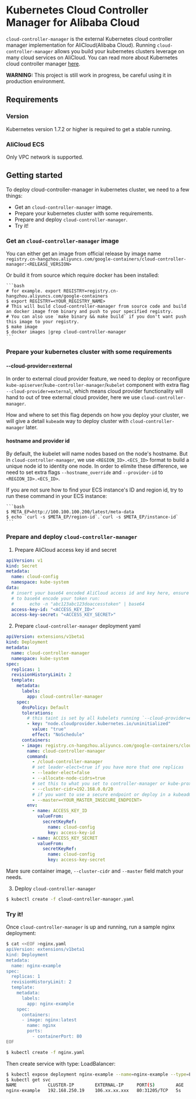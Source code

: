 # Kubernetes Cloud Controller Manager for Alibaba Cloud

`cloud-controller-manager` is the external Kubernetes cloud controller manager implementation for AliCloud(Alibaba Cloud). Running `cloud-controller-manager` allows you build your kubernetes clusters leverage on many cloud services on AliCloud. You can read more about Kubernetes cloud controller manager [here](https://kubernetes.io/docs/tasks/administer-cluster/running-cloud-controller/).

**WARNING:** This project is still work in progress, be careful using it in production environment.

## Requirements

### Version
Kubernetes version 1.7.2 or higher is required to get a stable running.

### AliCloud ECS
Only VPC network is supported.

## Getting started
To deploy cloud-controller-manager in kubernetes cluster, we need to a few things:

- Get an `cloud-controller-manager` image.
- Prepare your kubernetes cluster with some requirements.
- Prepare and deploy `cloud-controller-manager`.
- Try it!

### Get an `cloud-controller-manager` image

You can either get an image from official release by image name `registry.cn-hangzhou.aliyuncs.com/google-containers/cloud-controller-manager:<RELEASE_VERSION>`

Or build it from source which require docker has been installed:

    ```bash
    # for example. export REGISTRY=registry.cn-hangzhou.aliyuncs.com/google-containers
    $ export REGISTRY=<YOUR_REGISTRY_NAME>
    # This will build cloud-controller-manager from source code and build an docker image from binary and push to your specified registry.
    # You can also use `make binary && make build` if you don't want push this image to your registry.
    $ make image
    $ docker images |grep cloud-controller-manager
    ```

### Prepare your kubernetes cluster with some requirements

#### --cloud-provider=external

In order to external cloud provider feature, we need to deploy or reconfigure `kube-apiserver`/`kube-controller-manager`/`kubelet` component with extra flag `--cloud-provider=external`, which means cloud provider functionality will hand to out of tree external cloud provider, here we use `cloud-controller-manager`.

How and where to set this flag depends on how you deploy your cluster, we will give a detail `kubeadm` way to deploy cluster with `cloud-controller-manager` later.

#### hostname and provider id

By default, the kubelet will name nodes based on the node's hostname. But in `cloud-controller-manager`, we use `<REGION_ID>.<ECS_ID>` format to build a unique node id to identity one node. In order to elimite these difference, we need to set extra flags `--hostname_override` and `--provider-id` to `<REGION_ID>.<ECS_ID>`.

If you are not sure how to find your ECS instance's ID and region id, try to run these command in your ECS instance:

    ```bash
    $ META_EP=http://100.100.100.200/latest/meta-data
    $ echo `curl -s $META_EP/region-id`.`curl -s $META_EP/instance-id`
    ```

### Prepare and deploy `cloud-controller-manager`

1. Prepare AliCloud access key id and secret
```yaml
apiVersion: v1
kind: Secret
metadata:
  name: cloud-config
  namespace: kube-system
data:
  # insert your base64 encoded AliCloud access id and key here, ensure there's no trailing newline:
  # to base64 encode your token run:
  #      echo -n "abc123abc123doaccesstoken" | base64
  access-key-id: "<ACCESS_KEY_ID>"
  access-key-secret: "<ACCESS_KEY_SECRET>"
```

2. Prepare `cloud-controller-manager` deployment yaml
```yaml
apiVersion: extensions/v1beta1
kind: Deployment
metadata:
  name: cloud-controller-manager
  namespace: kube-system
spec:
  replicas: 1
  revisionHistoryLimit: 2
  template:
    metadata:
      labels:
        app: cloud-controller-manager
    spec:
      dnsPolicy: Default
      tolerations:
        # this taint is set by all kubelets running `--cloud-provider=external`
        - key: "node.cloudprovider.kubernetes.io/uninitialized"
          value: "true"
          effect: "NoSchedule"
      containers:
      - image: registry.cn-hangzhou.aliyuncs.com/google-containers/cloud-controller-manager:v1.8.1
        name: cloud-controller-manager
        command:
          - /cloud-controller-manager
          # set leader-elect=true if you have more that one replicas
          - --leader-elect=false
          - --allocate-node-cidrs=true
          # set this to what you set to controller-manager or kube-proxy
          - --cluster-cidr=192.168.0.0/20
          # if you want to use a secure endpoint or deploy in a kubeadm deployed cluster, you need to use a kubeconfig instead.
          - --master=<YOUR_MASTER_INSECURE_ENDPOINT>
        env:
          - name: ACCESS_KEY_ID
            valueFrom:
              secretKeyRef:
                name: cloud-config
                key: access-key-id
          - name: ACCESS_KEY_SECRET
            valueFrom:
              secretKeyRef:
                name: cloud-config
                key: access-key-secret
```
Mare sure container image, `--cluster-cidr` and `--master` field match your needs.

3. Deploy `cloud-controller-manager`
```bash
$ kubectl create -f cloud-controller-manager.yaml
```

### Try it!
Once `cloud-controller-manager` is up and running, run a sample nginx deployment:
```bash
$ cat <<EOF >nginx.yaml
apiVersion: extensions/v1beta1
kind: Deployment
metadata:
  name: nginx-example
spec:
  replicas: 1
  revisionHistoryLimit: 2
  template:
    metadata:
      labels:
        app: nginx-example
    spec:
      containers:
      - image: nginx:latest
        name: nginx
        ports:
          - containerPort: 80
EOF

$ kubectl create -f nginx.yaml
```

Then create service with type: LoadBalancer:
```bash
$ kubectl expose deployment nginx-example --name=nginx-example --type=LoadBalancer
$ kubectl get svc
NAME            CLUSTER-IP        EXTERNAL-IP     PORT(S)        AGE
nginx-example   192.168.250.19    106.xx.xx.xxx   80:31205/TCP   5s
```

